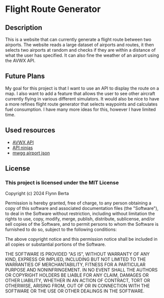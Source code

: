 # Flight Route Generator

## Description
This is a website that can currently generate a flight route between two airports. The website reads a large dataset of airports and routes, it then selects two airports at random and checks if they are within a distance of what the user has specified. It can also fine the weather of an airport using the AVWX API.

## Future Plans
My goal for this project is that I want to use an API to display the route on a map. I also want to add a feature that allows the user to see other aircraft currently flying in various different simulators. It would also be nice to have a more refines flight route generator that selects waypoints and calculates fuel consumption. I have many more ideas for this, however I have limited time.

## Used resources
- [AVWX API](https://avwx.rest/)
- [API ninjas](https://api-ninjas.com/api/aircraft)
- [mwgg airport json](https://github.com/mwgg/Airports)

## License
### This project is licensed under the MIT License 

Copyright (c) 2024 Flynn Berta

Permission is hereby granted, free of charge, to any person obtaining a copy
of this software and associated documentation files (the "Software"), to deal
in the Software without restriction, including without limitation the rights
to use, copy, modify, merge, publish, distribute, sublicense, and/or sell
copies of the Software, and to permit persons to whom the Software is
furnished to do so, subject to the following conditions:

The above copyright notice and this permission notice shall be included in all
copies or substantial portions of the Software.

THE SOFTWARE IS PROVIDED "AS IS", WITHOUT WARRANTY OF ANY KIND, EXPRESS OR
IMPLIED, INCLUDING BUT NOT LIMITED TO THE WARRANTIES OF MERCHANTABILITY,
FITNESS FOR A PARTICULAR PURPOSE AND NONINFRINGEMENT. IN NO EVENT SHALL THE
AUTHORS OR COPYRIGHT HOLDERS BE LIABLE FOR ANY CLAIM, DAMAGES OR OTHER
LIABILITY, WHETHER IN AN ACTION OF CONTRACT, TORT OR OTHERWISE, ARISING FROM,
OUT OF OR IN CONNECTION WITH THE SOFTWARE OR THE USE OR OTHER DEALINGS IN THE
SOFTWARE.